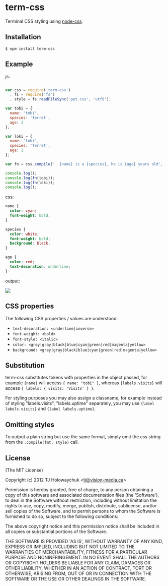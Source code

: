 
# term-css

  Terminal CSS styling using [node-css](https://github.com/visionmedia/node-css).

## Installation

    $ npm install term-css

## Example

js:

```js

var css = require('term-css')
  , fs = require('fs')
  , style = fs.readFileSync('pet.css', 'utf8');

var tobi = {
  name: 'tobi',
  species: 'ferret',
  age: 2
};

var loki = {
  name: 'loki',
  species: 'ferret',
  age: 1
};

var fn = css.compile('  {name} is a {species}, he is {age} years old', style);

console.log();
console.log(fn(tobi));
console.log(fn(loki));
console.log();

```

css:

```css
name {
  color: cyan;
  font-weight: bold;
}

species {
  color: white;
  font-weight: bold;
  background: black;
}

age {
  color: red;
  text-decoration: underline;
}
```

output:

  ![](http://f.cl.ly/items/0Q0q2b1H1c1u0x0V0o0m/Screen%20Shot%202012-07-26%20at%208.03.34%20AM.png)

## CSS properties

  The following CSS properties / values are understood:
  
  - `text-decoration: <underline|inverse>`
  - `font-weight: <bold>`
  - `font-style: <italic>`
  - `color: <grey|gray|black|blue|cyan|green|red|magenta|yellow>`
  - `background: <grey|gray|black|blue|cyan|green|red|magenta|yellow>`

## Substitution

  term-css substitutes tokens with properties in the object passed,
  for example `{name}` will access `{ name: "tobi" }`, whereas 
  `{labels.visits}` will access `{ labels: { visits: 'Visits' } }`.

  For styling purposes you may also assign a classname, for example
  instead of styling "labels.visits", "labels.uptime" separately,
  you may use `{label labels.visits}` and `{label labels.uptime}`.

## Omitting styles

 To output a plain string but use the same format, simply omit the css
 string from the `.compile(fmt, style)` call.

## License 

(The MIT License)

Copyright (c) 2012 TJ Holowaychuk &lt;tj@vision-media.ca&gt;

Permission is hereby granted, free of charge, to any person obtaining
a copy of this software and associated documentation files (the
'Software'), to deal in the Software without restriction, including
without limitation the rights to use, copy, modify, merge, publish,
distribute, sublicense, and/or sell copies of the Software, and to
permit persons to whom the Software is furnished to do so, subject to
the following conditions:

The above copyright notice and this permission notice shall be
included in all copies or substantial portions of the Software.

THE SOFTWARE IS PROVIDED 'AS IS', WITHOUT WARRANTY OF ANY KIND,
EXPRESS OR IMPLIED, INCLUDING BUT NOT LIMITED TO THE WARRANTIES OF
MERCHANTABILITY, FITNESS FOR A PARTICULAR PURPOSE AND NONINFRINGEMENT.
IN NO EVENT SHALL THE AUTHORS OR COPYRIGHT HOLDERS BE LIABLE FOR ANY
CLAIM, DAMAGES OR OTHER LIABILITY, WHETHER IN AN ACTION OF CONTRACT,
TORT OR OTHERWISE, ARISING FROM, OUT OF OR IN CONNECTION WITH THE
SOFTWARE OR THE USE OR OTHER DEALINGS IN THE SOFTWARE.